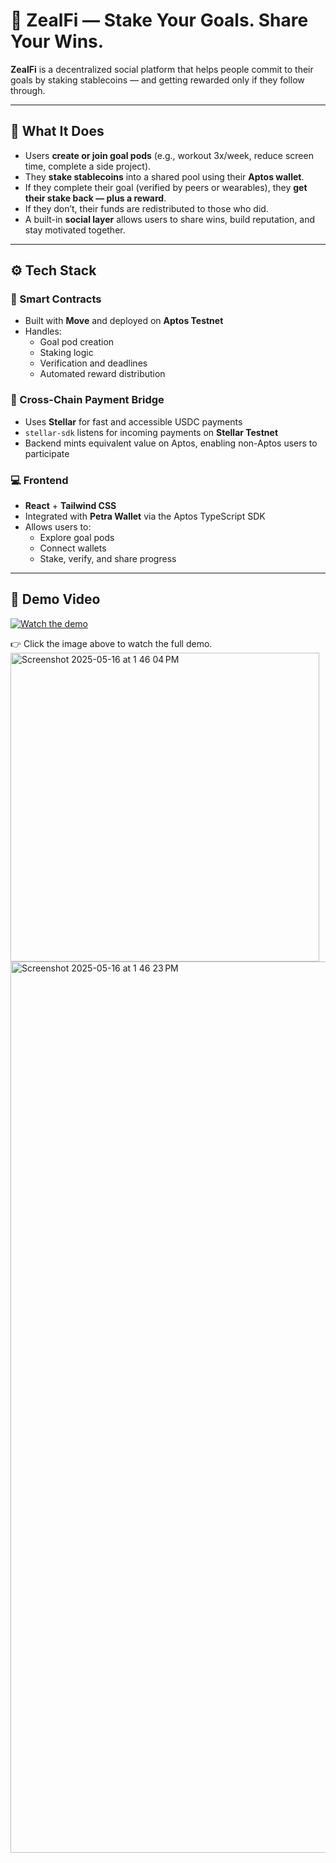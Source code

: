 # 🎯 ZealFi — Stake Your Goals. Share Your Wins.

**ZealFi** is a decentralized social platform that helps people commit to their goals by staking stablecoins — and getting rewarded only if they follow through.

---

## 🚀 What It Does

- Users **create or join goal pods** (e.g., workout 3x/week, reduce screen time, complete a side project).
- They **stake stablecoins** into a shared pool using their **Aptos wallet**.
- If they complete their goal (verified by peers or wearables), they **get their stake back — plus a reward**.
- If they don’t, their funds are redistributed to those who did.
- A built-in **social layer** allows users to share wins, build reputation, and stay motivated together.

---

## ⚙️ Tech Stack

### 🧠 Smart Contracts
- Built with **Move** and deployed on **Aptos Testnet**
- Handles:
  - Goal pod creation
  - Staking logic
  - Verification and deadlines
  - Automated reward distribution

### 🌉 Cross-Chain Payment Bridge
- Uses **Stellar** for fast and accessible USDC payments
- `stellar-sdk` listens for incoming payments on **Stellar Testnet**
- Backend mints equivalent value on Aptos, enabling non-Aptos users to participate

### 💻 Frontend
- **React** + **Tailwind CSS**
- Integrated with **Petra Wallet** via the Aptos TypeScript SDK
- Allows users to:
  - Explore goal pods
  - Connect wallets
  - Stake, verify, and share progress

---
## 🎥 Demo Video

[![Watch the demo](https://img.youtube.com/vi/qT3aCh5ahPZGSfjyD4uc/0.jpg)](https://app.screencastify.com/v3/watch/qT3aCh5ahPZGSfjyD4uc)

👉 Click the image above to watch the full demo.
<img width="494" alt="Screenshot 2025-05-16 at 1 46 04 PM" src="https://github.com/user-attachments/assets/5f770b22-bd0c-4fe7-9c29-9bccc4e1d6fc" />
<img width="1426" alt="Screenshot 2025-05-16 at 1 46 23 PM" src="https://github.com/user-attachments/assets/f41c0d0c-06f1-43a9-a20e-99b51b320960" />


